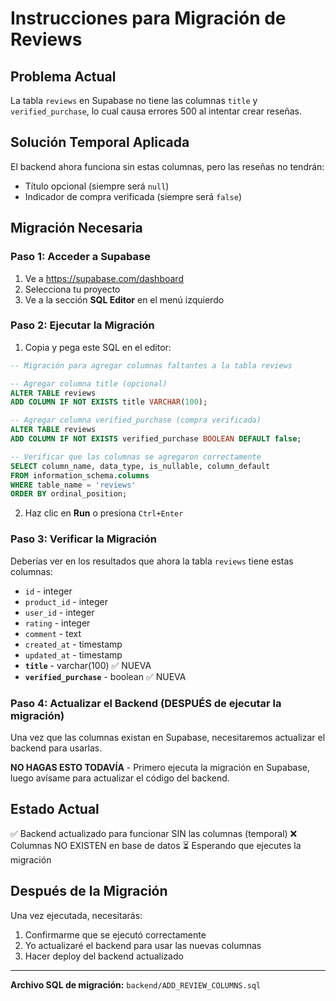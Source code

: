 # Instrucciones para Migración de Reviews

## Problema Actual
La tabla `reviews` en Supabase no tiene las columnas `title` y `verified_purchase`, lo cual causa errores 500 al intentar crear reseñas.

## Solución Temporal Aplicada
El backend ahora funciona sin estas columnas, pero las reseñas no tendrán:
- Título opcional (siempre será `null`)
- Indicador de compra verificada (siempre será `false`)

## Migración Necesaria

### Paso 1: Acceder a Supabase
1. Ve a https://supabase.com/dashboard
2. Selecciona tu proyecto
3. Ve a la sección **SQL Editor** en el menú izquierdo

### Paso 2: Ejecutar la Migración
1. Copia y pega este SQL en el editor:

```sql
-- Migración para agregar columnas faltantes a la tabla reviews

-- Agregar columna title (opcional)
ALTER TABLE reviews
ADD COLUMN IF NOT EXISTS title VARCHAR(100);

-- Agregar columna verified_purchase (compra verificada)
ALTER TABLE reviews
ADD COLUMN IF NOT EXISTS verified_purchase BOOLEAN DEFAULT false;

-- Verificar que las columnas se agregaron correctamente
SELECT column_name, data_type, is_nullable, column_default
FROM information_schema.columns
WHERE table_name = 'reviews'
ORDER BY ordinal_position;
```

2. Haz clic en **Run** o presiona `Ctrl+Enter`

### Paso 3: Verificar la Migración
Deberías ver en los resultados que ahora la tabla `reviews` tiene estas columnas:
- `id` - integer
- `product_id` - integer
- `user_id` - integer
- `rating` - integer
- `comment` - text
- `created_at` - timestamp
- `updated_at` - timestamp
- **`title`** - varchar(100) ✅ NUEVA
- **`verified_purchase`** - boolean ✅ NUEVA

### Paso 4: Actualizar el Backend (DESPUÉS de ejecutar la migración)
Una vez que las columnas existan en Supabase, necesitaremos actualizar el backend para usarlas.

**NO HAGAS ESTO TODAVÍA** - Primero ejecuta la migración en Supabase, luego avísame para actualizar el código del backend.

## Estado Actual
✅ Backend actualizado para funcionar SIN las columnas (temporal)
❌ Columnas NO EXISTEN en base de datos
⏳ Esperando que ejecutes la migración

## Después de la Migración
Una vez ejecutada, necesitarás:
1. Confirmarme que se ejecutó correctamente
2. Yo actualizaré el backend para usar las nuevas columnas
3. Hacer deploy del backend actualizado

---

**Archivo SQL de migración:** `backend/ADD_REVIEW_COLUMNS.sql`
